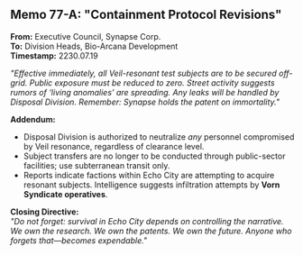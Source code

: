 ## Memo 77-A: "Containment Protocol Revisions" 

**From:** Executive Council, Synapse Corp.  
**To:** Division Heads, Bio-Arcana Development  
**Timestamp:** 2230.07.19  

*"Effective immediately, all Veil-resonant test subjects are to be secured off-grid. Public exposure must be reduced to zero. Street activity suggests rumors of ‘living anomalies’ are spreading. Any leaks will be handled by Disposal Division. Remember: Synapse holds the patent on immortality."*  

**Addendum:**  
- Disposal Division is authorized to neutralize *any* personnel compromised by Veil resonance, regardless of clearance level.  
- Subject transfers are no longer to be conducted through public-sector facilities; use subterranean transit only.  
- Reports indicate factions within Echo City are attempting to acquire resonant subjects. Intelligence suggests infiltration attempts by **Vorn Syndicate operatives**.  

**Closing Directive:**  
*"Do not forget: survival in Echo City depends on controlling the narrative. We own the research. We own the patents. We own the future. Anyone who forgets that—becomes expendable."*  